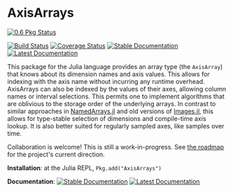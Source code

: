 # AxisArrays

[![0.6 Pkg Status](http://pkg.julialang.org/badges/AxisArrays_0.6.svg)](http://pkg.julialang.org/?pkg=AxisArrays)

[![Build Status](https://travis-ci.org/JuliaArrays/AxisArrays.jl.svg?branch=master)](https://travis-ci.org/JuliaArrays/AxisArrays.jl)
[![Coverage Status](https://coveralls.io/repos/github/JuliaArrays/AxisArrays.jl/badge.svg?branch=master)](https://coveralls.io/github/JuliaArrays/AxisArrays.jl?branch=master)
[![Stable Documentation][docs-stable-img]][docs-stable-url]
[![Latest Documentation][docs-latest-img]][docs-latest-url]

This package for the Julia language provides an array type (the `AxisArray`) that knows about its dimension names and axis values.
This allows for indexing with the axis name without incurring any runtime overhead.
AxisArrays can also be indexed by the values of their axes, allowing column names or interval selections.
This permits one to implement algorithms that are oblivious to the storage order of the underlying arrays.
In contrast to similar approaches in [NamedArrays.jl](https://github.com/davidavdav/NamedArrays) and old versions of [Images.jl](https://github.com/timholy/Images.jl), this allows for type-stable selection of dimensions and compile-time axis lookup.  It is also better suited for regularly sampled axes, like samples over time.

Collaboration is welcome! This is still a work-in-progress. See [the roadmap](https://github.com/JuliaArrays/AxisArrays.jl/issues/7) for the project's current direction.

**Installation**: at the Julia REPL, `Pkg.add("AxisArrays")`

**Documentation**: [![Stable Documentation][docs-stable-img]][docs-stable-url] [![Latest Documentation][docs-latest-img]][docs-latest-url]

[docs-latest-img]: https://img.shields.io/badge/docs-latest-blue.svg
[docs-latest-url]: http://juliaarrays.github.io/AxisArrays.jl/latest/

[docs-stable-img]: https://img.shields.io/badge/docs-stable-blue.svg
[docs-stable-url]: http://juliaarrays.github.io/AxisArrays.jl/stable/
